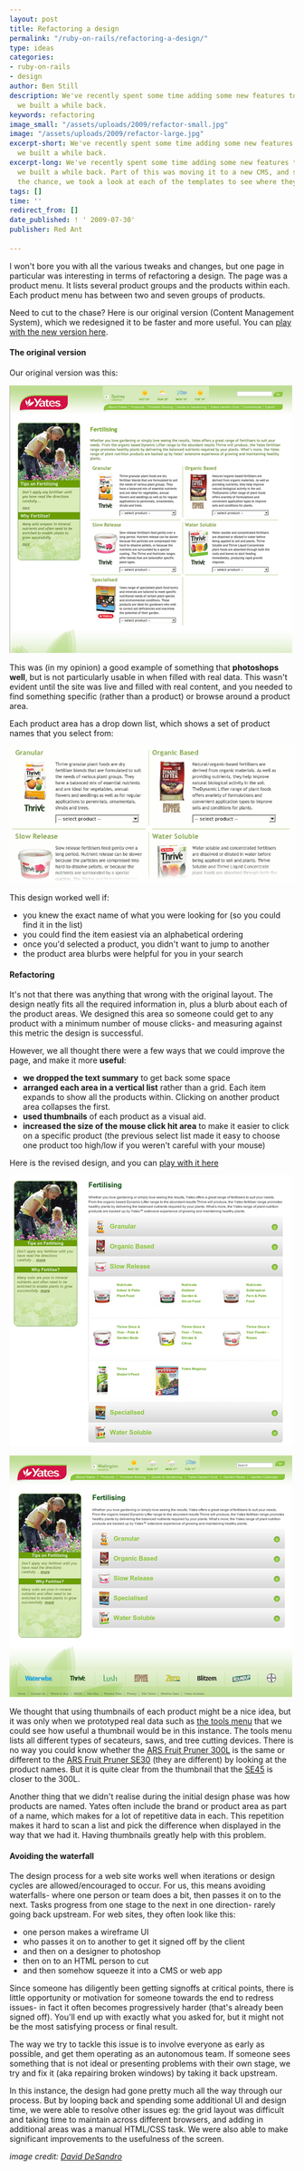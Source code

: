 ```yaml
---
layout: post
title: Refactoring a design
permalink: "/ruby-on-rails/refactoring-a-design/"
type: ideas
categories:
- ruby-on-rails
- design
author: Ben Still
description: We've recently spent some time adding some new features to a site that
  we built a while back.
keywords: refactoring
image_small: "/assets/uploads/2009/refactor-small.jpg"
image: "/assets/uploads/2009/refactor-large.jpg"
excerpt-short: We've recently spent some time adding some new features to a site that
  we built a while back.
excerpt-long: We've recently spent some time adding some new features to a site that
  we built a while back. Part of this was moving it to a new CMS, and since we had
  the chance, we took a look at each of the templates to see where they could be improved.
tags: []
time: ''
redirect_from: []
date_published: ! ' 2009-07-30'
publisher: Red Ant

---
```

I won't bore you with all the various tweaks and changes, but one page in particular was interesting in terms of refactoring a design. The page was a product menu. It lists several product groups and the products within each. Each product menu has between two and seven groups of products.

Need to cut to the chase? Here is our original version (Content Management System), which we redesigned it to be faster and more useful. You can [play with the new version here](http://yates.co.nz/products/fertilising/).

#### The original version

Our original version was this:

[![original version screenshot](/assets/uploads/2009/yates-original-version.jpg)](http://www.flickr.com/photos/26091646@N08/2442027383/)

This was (in my opinion) a good example of something that **photoshops well**, but is not particularly usable in when filled with real data. This wasn't evident until the site was live and filled with real content, and you needed to find something specific (rather than a product) or browse around a product area.

Each product area has a drop down list, which shows a set of product names that you select from:

[![Existing product menu detail](/assets/uploads/2009/yates-existing-product-menu.gif)](http://www.flickr.com/photos/26091646@N08/2442851158/)

This design worked well if:

- you knew the exact name of what you were looking for (so you could find it in the list)
- you could find the item easiest via an alphabetical ordering
- once you'd selected a product, you didn't want to jump to another
- the product area blurbs were helpful for you in your search

#### Refactoring

It's not that there was anything that wrong with the original layout. The design neatly fits all the required information in, plus a blurb about each of the product areas. We designed this area so someone could get to any product with a minimum number of mouse clicks- and measuring against this metric the design is successful.

However, we all thought there were a few ways that we could improve the page, and make it more **useful**:

- **we dropped the text summary** to get back some space
- **arranged each area in a vertical list** rather than a grid. Each item expands to show all the products within. Clicking on another product area collapses the first.
- **used thumbnails** of each product as a visual aid.
- **increased the size of the mouse click hit area** to make it easier to click on a specific product (the previous select list made it easy to choose one product too high/low if you weren't careful with your mouse)

Here is the revised design, and you can [play with it here](http://yates.co.nz/products/fertilising/)

[![Revised design for the Yates product menu](/assets/uploads/2009/yates-revised-design-expanded.jpg)](http://www.flickr.com/photos/26091646@N08/2442871682/)

[![Revised design for the Yates product menu](/assets/uploads/2009/yates-revised-design.jpg)](http://www.flickr.com/photos/26091646@N08/2442027585/)

We thought that using thumbnails of each product might be a nice idea, but it was only when we prototyped real data such as [the tools menu](http://yates.co.nz/products/books-tools-and-propagation/) that we could see how useful a thumbnail would be in this instance. The tools menu lists all different types of secateurs, saws, and tree cutting devices. There is no way you could know whether the [ARS Fruit Pruner 300L](http://yates.co.nz/products/books-tools-and-propagation/tools/ars-fruit-pruner-300l/) is the same or different to the [ARS Fruit Pruner SE30](http://yates.co.nz/products/books-tools-and-propagation/tools/ars-fruit-pruner-se30/) (they are different) by looking at the product names. But it is quite clear from the thumbnail that the [SE45](http://yates.co.nz/products/books-tools-and-propagation/tools/ars-fruit-pruner-se45/) is closer to the 300L.

Another thing that we didn't realise during the initial design phase was how products are named. Yates often include the brand or product area as part of a name, which makes for a lot of repetitive data in each. This repetition makes it hard to scan a list and pick the difference when displayed in the way that we had it. Having thumbnails greatly help with this problem.

#### Avoiding the waterfall

The design process for a web site works well when iterations or design cycles are allowed/encouraged to occur. For us, this means avoiding waterfalls- where one person or team does a bit, then passes it on to the next. Tasks progress from one stage to the next in one direction- rarely going back upstream. For web sites, they often look like this:

- one person makes a wireframe UI
- who passes it on to another to get it signed off by the client
- and then on a designer to photoshop
- then on to an HTML person to cut
- and then somehow squeeze it into a CMS or web app

Since someone has diligently been getting signoffs at critical points, there is little opportunity or motivation for someone towards the end to redress issues- in fact it often becomes progressively harder (that's already been signed off). You'll end up with exactly what you asked for, but it might not be the most satisfying process or final result.

The way we try to tackle this issue is to involve everyone as early as possible, and get them operating as an autonomous team. If someone sees something that is not ideal or presenting problems with their own stage, we try and fix it (aka repairing broken windows) by taking it back upstream.

In this instance, the design had gone pretty much all the way through our process. But by looping back and spending some additional UI and design time, we were able to resolve other issues eg: the grid layout was difficult and taking time to maintain across different browsers, and adding in additional areas was a manual HTML/CSS task. We were also able to make significant improvements to the usefulness of the screen.

*image credit: [David DeSandro](https://www.flickr.com/photos/nemoorange/)*